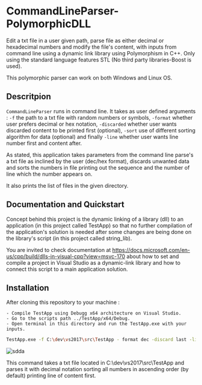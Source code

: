 # CommandLineParser-PolymorphicDLL



Edit a txt file in a user given path, parse file as either decimal or hexadecimal numbers and modify the file's content, with inputs from command line using a dynamic link library using Polymorphism in C++. Only using the standard language features STL (No third party libraries-Boost is used).



This polymorphic parser can work on both Windows and Linux OS.

## Descritpion

`CommandLineParser` runs in command line. It takes as user defined arguments : `-f` the path to a txt file with random numbers or symbols, `-format` whether user prefers decimal or hex notation, `-discarded` whether user wants discarded content to be printed first (optional), `-sort` use of different sorting algorithm for data (optional) and finally `-line` whether user wants line number first and content after.

As stated, this application takes parameters from the command line parse's a txt file as inclined by the user (dec/hex format), discards unwanted data and sorts the numbers in file printing out the sequence and the number of line which the number appears on.
 
It also prints the list of files in the given directory.

## Documentation and Quickstart

Concept behind this project is the dynamic linking of a library (dll) to an application (in this project called TestApp) so that no further compilation of the application's solution is needed after some changes are being done on the library's script (in this project called string_lib).

You are invited to check documentation at https://docs.microsoft.com/en-us/cpp/build/dlls-in-visual-cpp?view=msvc-170 about how to set and compile a project in Visual Studio as a dynamic-link library and how to connect this script to a main application solution. 

## Installation 

After cloning this repository to your machine : 

    - Compile TestApp using Debugg x64 architecture on Visual Studio.
    - Go to the scripts path ../TestApp/x64/Debug.
    - Open terminal in this directory and run the TestApp.exe with your inputs.

```bash
TestApp.exe -f C:\dev\vs2017\src\TestApp - format dec -discard last -line first
```  

![sdda](https://user-images.githubusercontent.com/44292683/188904760-02cc9ddf-0744-4ff8-a038-57fd73d7675e.PNG)

This command takes a txt file located in C:\dev\vs2017\src\TestApp and parses it with decimal notation sorting all numbers in ascending order (by default) printing line of content first. 
